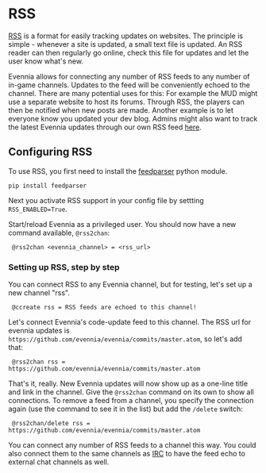# RSS


[RSS](http://en.wikipedia.org/wiki/RSS) is a format for easily tracking updates on websites. The principle is simple - whenever a site is updated, a small text file is updated. An RSS reader can then regularly go online, check this file for updates and let the user know what's new. 

Evennia allows for connecting any number of RSS feeds to any number of in-game channels. Updates to the feed will be conveniently echoed to the channel. There are many potential uses for this: For example the MUD might use a separate website to host its forums. Through RSS, the players can then be notified when new posts are made. Another example is to let everyone know you updated your dev blog. Admins might also want to track the latest Evennia updates through our own RSS feed [here](http://code.google.com/feeds/p/evennia/updates/basic).

## Configuring RSS

To use RSS, you first need to install the [feedparser](http://code.google.com/p/feedparser/) python module.

    pip install feedparser

Next you activate RSS support in your config file by settting `RSS_ENABLED=True`. 

Start/reload Evennia as a privileged user. You should now have a new command available, `@rss2chan`: 

     @rss2chan <evennia_channel> = <rss_url>

### Setting up RSS, step by step

You can connect RSS to any Evennia channel, but for testing, let's set up a new channel "rss".

     @ccreate rss = RSS feeds are echoed to this channel!

Let's connect Evennia's code-update feed to this channel. The RSS url for evennia updates is `https://github.com/evennia/evennia/commits/master.atom`, so let's add that:

     @rss2chan rss = https://github.com/evennia/evennia/commits/master.atom

That's it, really. New Evennia updates will now show up as a one-line title and link in the channel. Give the `@rss2chan` command on its own to show all connections. To remove a feed from a channel, you specify the connection again (use the command to see it in the list) but add the `/delete` switch: 

     @rss2chan/delete rss = https://github.com/evennia/evennia/commits/master.atom

You can connect any number of RSS feeds to a channel this way. You could also connect them to the same channels as [IRC](./IRC) to have the feed echo to external chat channels as well. 
